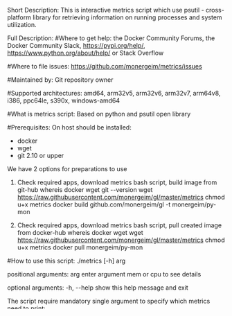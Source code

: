 Short Description: This is interactive metrics script which use psutil - cross-platform library for retrieving information on running processes and system utilization.

Full Description: #Where to get help: the Docker Community Forums, the Docker Community Slack, https://pypi.org/help/, https://www.python.org/about/help/ or Stack Overflow

#Where to file issues: https://github.com/monergeim/metrics/issues

#Maintained by: Git repository owner

#Supported architectures: amd64, arm32v5, arm32v6, arm32v7, arm64v8, i386, ppc64le, s390x, windows-amd64

#What is metrics script: Based on python and psutil open library

#Prerequisites:
On host should be installed:
- docker
- wget
- git 2.10 or upper

We have 2 options for preparations to use

1. Check required apps, download metrics bash script, build image from git-hub
whereis docker wget
git --version
wget https://raw.githubusercontent.com/monergeim/gl/master/metrics
chmod u+x metrics
docker build github.com/monergeim/gl -t monergeim/py-mon

2. Check required apps, download metrics bash script, pull created image from docker-hub
whereis docker wget
wget https://raw.githubusercontent.com/monergeim/gl/master/metrics
chmod u+x metrics
docker pull monergeim/py-mon

#How to use this script: ./metrics [-h] arg

positional arguments: arg enter argument mem or cpu to see details

optional arguments: -h, --help show this help message and exit

The script require mandatory single argument to specify which metrics need to print:

cpu - prints CPU metrics
mem - prints RAM metrics

e.g. ./metrics cpu  #if you need to check cpu info

#License: GPL

#Docker image: https://cloud.docker.com/u/monergeim/repository/docker/monergeim/py-mon
